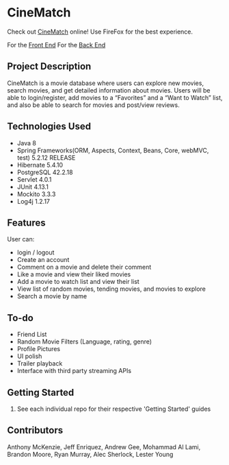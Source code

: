 # CineMatch
Check out [CineMatch](http://cinematch.s3-website-us-east-1.amazonaws.com/) online! Use FireFox for the best experience.

For the [Front End](https://github.com/2012JavaReston/MovieApp-FrontEnd)
For the [Back End](https://github.com/2012JavaReston/MovieApp-BackEnd)

## Project Description

CineMatch is a movie database where users can explore new movies, search movies, and get detailed information about movies. Users will be able to login/register, add movies to a “Favorites” and a “Want to Watch” list, and also be able to search for movies and post/view reviews.

## Technologies Used

* Java 8
* Spring Frameworks(ORM, Aspects, Context, Beans, Core, webMVC, test) 5.2.12 RELEASE
* Hibernate 5.4.10
* PostgreSQL 42.2.18
* Servlet 4.0.1
* JUnit 4.13.1
* Mockito 3.3.3
* Log4j 1.2.17

## Features

User can: 
* login / logout
* Create an account
* Comment on a movie and delete their comment
* Like a movie and view their liked movies
* Add a movie to watch list and view their list
* View list of random movies, tending movies, and movies to explore
* Search a movie by name

## To-do
* Friend List
* Random Movie Filters (Language, rating, genre)
* Profile Pictures
* UI polish
* Trailer playback
* Interface with third party streaming APIs

## Getting Started

1. See each individual repo for their respective 'Getting Started' guides

## Contributors

Anthony McKenzie, Jeff Enriquez, Andrew Gee, Mohammad Al Lami, Brandon Moore, Ryan Murray, Alec Sherlock, Lester Young
